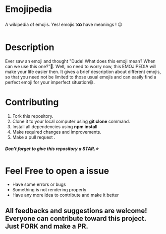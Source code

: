 # Emojipedia

A wikipedia of emojis. Yes! emojis t<strong>ထ</strong> have meanings ! 😉

# Description

Ever saw an emoji and thought "Dude! What does this emoji mean? When can we use this one?"🤔.
Well, no need to worry now, this EMOJIPEDIA will make your life easier then. It gives a brief description about different emojis, so that you need not be limited to those usual emojis and can easily find a perfect emoji for your imperfect situation😄.

# Contributing

1. Fork this repository.
2. Clone it to your local computer using <strong>git clone</strong> command.
3. Install all dependencies using <strong>npm install</strong>
4. Make required changes and improvements.
5. Make a pull request .

<h5>Don't forget to give this repository a STAR.⭐</h5>

# Feel Free to open a issue

<ul>
  <li>Have some errors or bugs</li>
  <li>Something is not rendering properly</li>
  <li>Have any more idea to contribute and make it better</li>
</ul>
<h2>All feedbacks and suggestions are welcome! Everyone can contribute toward this project. Just <strong>FORK</strong> and make a <strong>PR</strong>.</h2>

